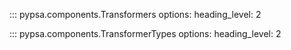 <!--
SPDX-FileCopyrightText: PyPSA Contributors

SPDX-License-Identifier: CC-BY-4.0
-->

::: pypsa.components.Transformers
    options:
        heading_level: 2

::: pypsa.components.TransformerTypes
    options:
        heading_level: 2